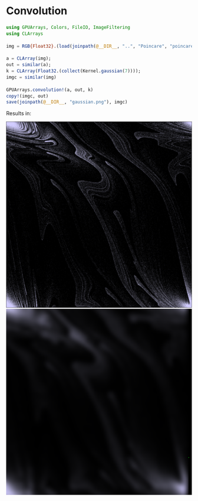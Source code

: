 # Convolution


```Julia
using GPUArrays, Colors, FileIO, ImageFiltering
using CLArrays

img = RGB{Float32}.(load(joinpath(@__DIR__, "..", "Poincare", "poincare.png")))

a = CLArray(img);
out = similar(a);
k = CLArray(Float32.(collect(Kernel.gaussian(7))));
imgc = similar(img)

GPUArrays.convolution!(a, out, k)
copy!(imgc, out)
save(joinpath(@__DIR__, "gaussian.png"), imgc)
```

Results in:

![](../Poincare/poincare.png) ![](gaussian.png)
